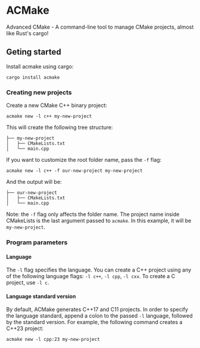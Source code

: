 # ACMake

Advanced CMake - A command-line tool to manage CMake projects, almost like Rust's cargo!

## Geting started

Install acmake using cargo:
```
cargo install acmake
```

### Creating new projects

Create a new CMake C++ binary project:
```
acmake new -l c++ my-new-project
```
This will create the following tree structure:
```
├── my-new-project
│   ├── CMakeLists.txt
│   └── main.cpp
```
If you want to customize the root folder name, pass the `-f` flag:
```
acmake new -l c++ -f our-new-project my-new-project
```
And the output will be:
```
├── our-new-project
│   ├── CMakeLists.txt
│   └── main.cpp
```
Note: the `-f` flag only affects the folder name.
The project name inside CMakeLists is the last argument passed to `acmake`.
In this example, it will be `my-new-project`.

### Program parameters

#### Language
The `-l` flag specifies the language.
You can create a C++ project using any of the following language flags: `-l c++`, `-l cpp`, `-l cxx`.
To create a C project, use `-l c`.

#### Language standard version
By default, ACMake generates C++17 and C11 projects.
In order to specify the language standard, append a colon to the passed `-l` language, followed by the standard version.
For example, the following command creates a C++23 project:
```
acmake new -l cpp:23 my-new-project
```